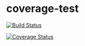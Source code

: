 # coverage-test

[![Build Status](https://travis-ci.org/josephbulger/coverage-test.svg?branch=master)](https://travis-ci.org/josephbulger/coverage-test)

[![Coverage Status](https://coveralls.io/repos/github/josephbulger/coverage-test/badge.svg?branch=master)](https://coveralls.io/github/josephbulger/coverage-test?branch=master)